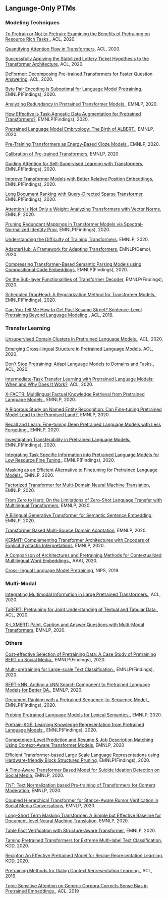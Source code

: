 ## Language-Only PTMs
### Modeling Techniques
[To Pretrain or Not to Pretrain: Examining the Benefits of Pretrainng on Resource Rich Tasks.](https://www.aclweb.org/anthology/2020.acl-main.200.pdf), ACL, 2020.

[Quantifying Attention Flow in Transformers](https://www.aclweb.org/anthology/2020.acl-main.385.pdf), ACL, 2020.

[Successfully Applying the Stabilized Lottery Ticket Hypothesis to the Transformer Architecture](https://www.aclweb.org/anthology/2020.acl-main.360.pdf), ACL, 2020.

[DeFormer: Decomposing Pre-trained Transformers for Faster Question Answering](https://www.aclweb.org/anthology/2020.acl-main.411.pdf), ACL, 2020.

[Byte Pair Encoding is Suboptimal for Language Model Pretraining.](https://www.aclweb.org/anthology/2020.findings-emnlp.414.pdf) EMNLP(Findings), 2020.

[Analyzing Redundancy in Pretrained Transformer Models.](https://www.aclweb.org/anthology/2020.emnlp-main.398.pdf), EMNLP, 2020.

[How Effective is Task-Agnostic Data Augmentation for Pretrained Transformers?](https://www.aclweb.org/anthology/2020.findings-emnlp.394.pdf), EMNLP(Findings), 2020.

[Pretrained Language Model Embryology: The Birth of ALBERT.](https://www.aclweb.org/anthology/2020.emnlp-main.553.pdf), EMNLP, 2020.

[Pre-Training Transformers as Energy-Based Cloze Models.](https://www.aclweb.org/anthology/2020.emnlp-main.20.pdf), EMNLP, 2020.

[Calibration of Pre-trained Transformers](https://www.aclweb.org/anthology/2020.emnlp-main.21.pdf), EMNLP, 2020.

[Guiding Attention for Self-Supervised Learning with Transformers](https://www.aclweb.org/anthology/2020.findings-emnlp.419.pdf), EMNLP(Findings), 2020.

[Improve Transformer Models with Better Relative Position Embeddings](https://www.aclweb.org/anthology/2020.findings-emnlp.298.pdf), EMNLP(Findings), 2020.

[Long Document Ranking with Query-Directed Sparse Transformer](https://www.aclweb.org/anthology/2020.findings-emnlp.412.pdf), EMNLP(Findings), 2020.

[Attention is Not Only a Weight: Analyzing Transformers with Vector Norms](https://www.aclweb.org/anthology/2020.emnlp-main.574.pdf), EMNLP, 2020.

[Pruning Redundant Mappings in Transformer Models via Spectral-Normalized Identity Prior](https://www.aclweb.org/anthology/2020.findings-emnlp.64.pdf), EMNLP(Findings), 2020.

[Understanding the Difficulty of Training Transformers](https://www.aclweb.org/anthology/2020.emnlp-main.463.pdf), EMNLP, 2020.

[AdapterHub: A Framework for Adapting Transformers](https://www.aclweb.org/anthology/2020.emnlp-demos.7.pdf), EMNLP(Demo), 2020.

[Compressing Transformer-Based Semantic Parsing Models using Compositional Code Embeddings](https://www.aclweb.org/anthology/2020.findings-emnlp.423.pdf), EMNLP(Findings), 2020.

[On the Sub-layer Functionalities of Transformer Decoder](https://www.aclweb.org/anthology/2020.findings-emnlp.432.pdf), EMNLP(Findings), 2020.

[Scheduled DropHead: A Regularization Method for Transformer Models.](https://www.aclweb.org/anthology/2020.findings-emnlp.178.pdf), EMNLP(Findings), 2020.

[Can You Tell Me How to Get Past Sesame Street? Sentence-Level Pretraining Beyond Language Modeling.](https://www.aclweb.org/anthology/P19-1439.pdf), ACL, 2019.

### Transfer Learning
[Unsupervised Domain Clusters in Pretrained Language Models.](https://www.aclweb.org/anthology/2020.acl-main.692.pdf), ACL, 2020.

[Emerging Cross-lingual Structure in Pretrained Language Models.](https://www.aclweb.org/anthology/2020.acl-main.536.pdf) ACL, 2020.

[Don't Stop Pretraining: Adapt Language Models to Domains and Tasks.](https://www.aclweb.org/anthology/2020.acl-main.740.pdf), ACL, 2020.

[Intermediate-Task Transfer Learning with Pretrained Language Models: When and Why Does It Work?](https://www.aclweb.org/anthology/2020.acl-main.467.pdf), ACL, 2020.

[X-FACTR: Multilingual Factual Knowledge Retrieval from Pretrained Language Models.](https://www.aclweb.org/anthology/2020.emnlp-main.479.pdf), EMNLP, 2020.

[A Rigorous Study on Named Entity Recognition: Can Fine-tuning Pretrained Model Lead to the Promised Land?](https://www.aclweb.org/anthology/2020.emnlp-main.592.pdf), EMNLP, 2020.

[Recall and Learn: Fine-tuning Deep Pretrained Language Models with Less Forgetting.](https://www.aclweb.org/anthology/2020.emnlp-main.634.pdf), EMNLP, 2020.

[Investigating Transferability in Pretrained Language Models.](https://www.aclweb.org/anthology/2020.findings-emnlp.125/), EMNLP(Findings), 2020.

[Integrating Task Specific Information into Pretrained Language Models for Low Resource Fine Tuning.](https://www.aclweb.org/anthology/2020.findings-emnlp.285.pdf), EMNLP(Findings), 2020.

[Masking as an Efficient Alternative to Finetuning for Pretrained Language Models.](https://www.aclweb.org/anthology/2020.emnlp-main.174.pdf), EMNLP, 2020.

[Factorized Transformer for Multi-Domain Neural Machine Translation](https://www.aclweb.org/anthology/2020.findings-emnlp.377.pdf), EMNLP, 2020.

[From Zero to Hero: On the Limitations of Zero-Shot Language Transfer with Multilingual Transformers](https://www.aclweb.org/anthology/2020.emnlp-main.363.pdf), EMNLP, 2020.

[A Bilingual Generative Transformer for Semantic Sentence Embedding](https://www.aclweb.org/anthology/2020.emnlp-main.122.pdf), EMNLP, 2020.

[Transformer Based Multi-Source Domain Adaptation](https://www.aclweb.org/anthology/2020.emnlp-main.639.pdf), EMNLP, 2020.

[KERMIT: Complementing Transformer Architectures with Encoders of Explicit Syntactic Interpretations](https://www.aclweb.org/anthology/2020.emnlp-main.18.pdf), EMNLP, 2020.


[A Comparison of Architectures and Pretraining Methods for Contextualized Multilingual Word Embeddings.](https://ojs.aaai.org//index.php/AAAI/article/view/6443), AAAI, 2020.

[Cross-lingual Language Model Pretraining](https://proceedings.neurips.cc/paper/2019/file/c04c19c2c2474dbf5f7ac4372c5b9af1-Paper.pdf), NIPS, 2019.

### Multi-Modal
[Integrating Multimodal Information in Large Pretrained Transformers.](https://www.aclweb.org/anthology/2020.acl-main.214.pdf), ACL, 2020.

[TaBERT: Pretraining for Joint Understanding of Textual and Tabular Data.](https://www.aclweb.org/anthology/2020.acl-main.745.pdf), ACL, 2020.

[X-LXMERT: Paint, Caption and Answer Questions with Multi-Modal Transformers](https://www.aclweb.org/anthology/2020.emnlp-main.707.pdf), EMNLP, 2020.

### Others
[Cost-effective Selection of Pretraining Data: A Case Study of Pretraining BERT on Social Media.](https://www.aclweb.org/anthology/2020.findings-emnlp.151.pdf), EMNLP(Findings), 2020.

[Multi-pretraining for Large-scale Text Classification.](https://www.aclweb.org/anthology/2020.findings-emnlp.185.pdf), EMNLP(Findings), 2020.

[BERT-kNN: Adding a kNN Search Component to Pretrained Language Models for Better QA.](https://www.aclweb.org/anthology/2020.findings-emnlp.307.pdf), EMNLP, 2020.

[Document Ranking with a Pretrained Sequence-to-Sequence Model.](https://www.aclweb.org/anthology/2020.findings-emnlp.63.pdf), EMNLP(Findings), 2020.

[Probing Pretrained Language Models for Lexical Semantics.](https://www.aclweb.org/anthology/2020.emnlp-main.586.pdf), EMNLP, 2020.

[Pretrain-KGE: Learning Knowledge Representation from Pretrained Language Models.](https://www.aclweb.org/anthology/2020.findings-emnlp.25.pdf), EMNLP(Findings), 2020.

[Competence-Level Prediction and Resume & Job Description Matching Using Context-Aware Transformer Models](https://www.aclweb.org/anthology/2020.emnlp-main.679.pdf), EMNLP, 2020

[Efficient Transformer-based Large Scale Language Representations using Hardware-friendly Block Structured Pruning](https://www.aclweb.org/anthology/2020.findings-emnlp.286.pdf), EMNLP(Findings), 2020.

[A Time-Aware Transformer Based Model for Suicide Ideation Detection on Social Media](https://www.aclweb.org/anthology/2020.emnlp-main.619.pdf), EMNLP, 2020.

[TNT: Text Normalization based Pre-training of Transformers for Content Moderation](https://www.aclweb.org/anthology/2020.emnlp-main.383.pdf), EMNLP, 2020.

[Coupled Hierarchical Transformer for Stance-Aware Rumor Verification in Social Media Conversations](https://www.aclweb.org/anthology/2020.emnlp-main.108.pdf), EMNLP, 2020.

[Long-Short Term Masking Transformer: A Simple but Effective Baseline for Document-level Neural Machine Translation](https://www.aclweb.org/anthology/2020.emnlp-main.81.pdf), EMNLP, 2020.

[Table Fact Verification with Structure-Aware Transformer](https://www.aclweb.org/anthology/2020.emnlp-main.126.pdf), EMNLP, 2020.

[Taming Pretrained Transformers for Extreme Multi-label Text Classification](https://arxiv.org/pdf/1905.02331.pdf), KDD, 2020.

[Reciptor: An Effective Pretrained Model for Recipe Representation Learning](https://dl.acm.org/doi/pdf/10.1145/3394486.3403223), KDD, 2020.

[Pretraining Methods for Dialog Context Representation Learning.](https://www.aclweb.org/anthology/P19-1373.pdf), ACL, 2019.

[Topic Sensitive Attention on Generic Corpora Corrects Sense Bias in Pretrained Embeddings.](https://www.aclweb.org/anthology/P19-1168.pdf), ACL, 2019
